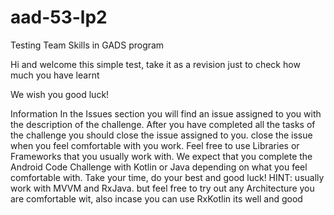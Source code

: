 # aad-53-lp2
Testing Team Skills in GADS program

Hi and welcome this simple test, take it as a revision just to check how much you have learnt

We wish you good luck!

Information
In the Issues section you will find an issue assigned to you with the description of the challenge.
After you have completed all the tasks of the challenge you should close the issue assigned to you. close the issue when you feel comfortable with you work.
Feel free to use Libraries or Frameworks that you usually work with. We expect that you complete the Android Code Challenge with Kotlin or Java depending on what you feel comfortable with.
Take your time, do your best and good luck!
HINT: usually work with MVVM and RxJava. but feel free to try out any Architecture you are comfortable wit, also incase you can use RxKotlin its well and good
